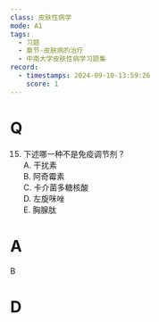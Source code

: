 ```yaml
---
class: 皮肤性病学
mode: A1
tags:
  - 习题
  - 章节-皮肤病的治疗
  - 中南大学皮肤性病学习题集
record:
  - timestamps: 2024-09-10-13:59:26
    score: 1
---
```


# Q
15. 下述哪一种不是免疫调节剂？  
A. 干扰素  
B. 阿奇霉素  
C. 卡介菌多糖核酸  
D. 左旋咪唑  
E. 胸腺肽  
# A
B
# D
